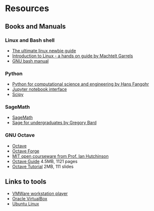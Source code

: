 # Resources

## Books and Manuals

### Linux and Bash shell
* [The ultimate linux newbie guide](https://linuxnewbieguide.org/)
* [Introduction to Linux - a hands on guide by Machtelt Garrels](http://tille.garrels.be/training/tldp/)
* [GNU bash manual](https://www.gnu.org/software/bash/manual/)

### Python
* [Python for computational science and engineering by Hans Fangohr](https://southampton.ac.uk/~fangohr/training/python/pdfs/Python-for-Computational-Science-and-Engineering.pdf)
* [Jupyter notebook interface](https://jupyter.org/)
* [Scipy](https://www.scipy.org/)

### SageMath
* [SageMath](https://www.sagemath.org/)
* [Sage for undergraduates by Gregory Bard](http://gregorybard.com/Sage.html)

### GNU Octave
* [Octave](https://www.gnu.org/software/octave/)
* [Octave Forge](https://octave.sourceforge.io/)
* [MIT open courseware from Prof. Ian Hutchinson](https://ocw.mit.edu/courses/nuclear-engineering/22-15-essential-numerical-methods-fall-2014/tutorial-videos/octave-matlabae-for-beginners-part-1-starting-from-scratch/)
* [Octave Guide](https://octave.org/octave.pdf) 4.5MB, 1121 pages
* [Octave Tutorial](http://ais.informatik.uni-freiburg.de/teaching/ws11/robotics2/pdfs/rob2-03-octave.pdf) 2MB, 111 slides

## Links to tools
* [VMWare workstation player](https://www.vmware.com/products/workstation-player.html)
* [Oracle VirtualBox](https://www.virtualbox.org/)
* [Ubuntu Linux](https://ubuntu.com)
